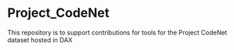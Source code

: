 # Project_CodeNet
This repository is to support contributions for tools for the Project CodeNet dataset hosted in DAX
